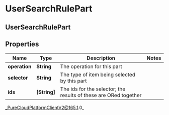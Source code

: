 # UserSearchRulePart

## UserSearchRulePart

## Properties

|Name | Type | Description | Notes|
|------------ | ------------- | ------------- | -------------|
| **operation** | **String** | The operation for this part | |
| **selector** | **String** | The type of item being selected by this part | |
| **ids** | **[String]** | The ids for the selector; the results of these are ORed together | |



_PureCloudPlatformClientV2@165.1.0_
